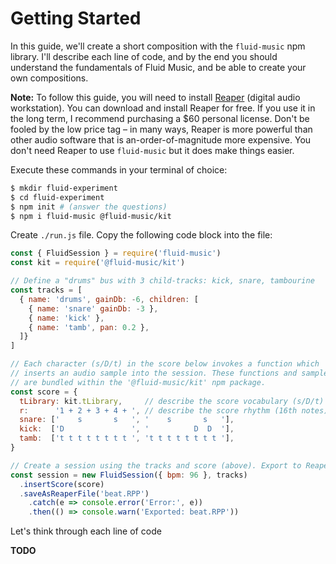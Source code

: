 # Getting Started

In this guide, we'll create a short composition with the `fluid-music` npm library. I'll describe each line of code, and by the end you should understand the fundamentals of Fluid Music, and be able to create your own compositions.

**Note:** To follow this guide, you will need to install [Reaper](https://reaper.fm) (digital audio workstation). You can download and install Reaper for free. If you use it in the long term, I recommend purchasing a $60 personal license. Don't be fooled by the low price tag – in many ways, Reaper is more powerful than other audio software that is an-order-of-magnitude more expensive. You don't need Reaper to use `fluid-music` but it does make things easier.

Execute these commands in your terminal of choice:

```bash
$ mkdir fluid-experiment
$ cd fluid-experiment
$ npm init # (answer the questions)
$ npm i fluid-music @fluid-music/kit
```

Create `./run.js` file. Copy the following code block into the file:

```javascript
const { FluidSession } = require('fluid-music')
const kit = require('@fluid-music/kit')

// Define a "drums" bus with 3 child-tracks: kick, snare, tambourine
const tracks = [
  { name: 'drums', gainDb: -6, children: [
    { name: 'snare' gainDb: -3 },
    { name: 'kick' },
    { name: 'tamb', pan: 0.2 },
  ]}
]

// Each character (s/D/t) in the score below invokes a function which
// inserts an audio sample into the session. These functions and samples
// are bundled within the '@fluid-music/kit' npm package.
const score = {
  tLibrary: kit.tLibrary,     // describe the score vocabulary (s/D/t)
  r:      '1 + 2 + 3 + 4 + ', // describe the score rhythm (16th notes)
  snare: ['    s       s   ', '    s       s   '],
  kick:  ['D               ', '          D  D  '],
  tamb:  ['t t t t t t t t ', 't t t t t t t t '],
}

// Create a session using the tracks and score (above). Export to Reaper.
const session = new FluidSession({ bpm: 96 }, tracks)
  .insertScore(score)
  .saveAsReaperFile('beat.RPP')
    .catch(e => console.error('Error:', e))
    .then(() => console.warn('Exported: beat.RPP'))
```

Let's think through each line of code

**TODO**
